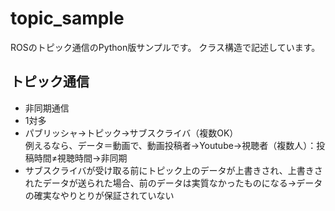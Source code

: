 # topic_sample
ROSのトピック通信のPython版サンプルです。
クラス構造で記述しています。

## トピック通信
- 非同期通信
- 1対多
- パブリッシャ→トピック→サブスクライバ（複数OK）   
例えるなら、データ＝動画で、動画投稿者→Youtube→視聴者（複数人）：投稿時間≠視聴時間→非同期
- サブスクライバが受け取る前にトピック上のデータが上書きされ、上書きされたデータが送られた場合、前のデータは実質なかったものになる→データの確実なやりとりが保証されていない
